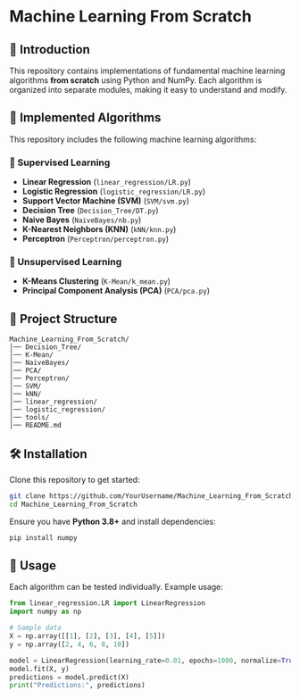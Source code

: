 # Machine Learning From Scratch


## 📌 Introduction
This repository contains implementations of fundamental machine learning algorithms **from scratch** using Python and NumPy. Each algorithm is organized into separate modules, making it easy to understand and modify.

## 🚀 Implemented Algorithms
This repository includes the following machine learning algorithms:

### 🔷 Supervised Learning
- **Linear Regression** (`linear_regression/LR.py`)
- **Logistic Regression** (`logistic_regression/LR.py`)
- **Support Vector Machine (SVM)** (`SVM/svm.py`)
- **Decision Tree** (`Decision_Tree/DT.py`)
- **Naive Bayes** (`NaiveBayes/nb.py`)
- **K-Nearest Neighbors (KNN)** (`kNN/knn.py`)
- **Perceptron** (`Perceptron/perceptron.py`)

### 🔷 Unsupervised Learning
- **K-Means Clustering** (`K-Mean/k_mean.py`)
- **Principal Component Analysis (PCA)** (`PCA/pca.py`)

## 📂 Project Structure
```
Machine_Learning_From_Scratch/
│── Decision_Tree/
│── K-Mean/
│── NaiveBayes/
│── PCA/
│── Perceptron/
│── SVM/
│── kNN/
│── linear_regression/
│── logistic_regression/
│── tools/
│── README.md
```

## 🛠 Installation
Clone this repository to get started:
```bash
git clone https://github.com/YourUsername/Machine_Learning_From_Scratch.git
cd Machine_Learning_From_Scratch
```
Ensure you have **Python 3.8+** and install dependencies:
```bash
pip install numpy
```

## 📌 Usage
Each algorithm can be tested individually. Example usage:

```python
from linear_regression.LR import LinearRegression
import numpy as np

# Sample data
X = np.array([[1], [2], [3], [4], [5]])
y = np.array([2, 4, 6, 8, 10])

model = LinearRegression(learning_rate=0.01, epochs=1000, normalize=True)
model.fit(X, y)
predictions = model.predict(X)
print("Predictions:", predictions)
```

